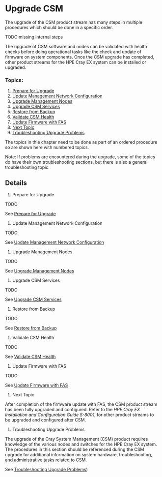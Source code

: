 # Upgrade CSM


The upgrade of the CSM product stream has many steps in multiple procedures which should be done in a 
specific order.

TODO missing internal steps

The upgrade of CSM software and nodes can be validated with health checks before doing operational tasks
like the check and update of firmware on system components.  Once the CSM upgrade has completed, other 
product streams for the HPE Cray EX system can be installed or upgraded.

### Topics:

   1. [Prepare for Upgrade](#prepare_for_upgrade)
   1. [Update Management Network Configuration](#update_management_network)
   1. [Upgrade Management Nodes](#upgrade_management_nodes)
   1. [Upgrade CSM Services](#upgrade_csm_services)
   1. [Restore from Backup](#restore_from_backup)
   1. [Validate CSM Health](#validate_csm_health)
   1. [Update Firmware with FAS](#update_firmware_with_fas)
   1. [Next Topic](#next_topic)
   1. [Troubleshooting Upgrade Problems](#troubleshooting_upgrade)

The topics in thie chapter need to be done as part of an ordered procedure so are shown here with numbered topics.

Note: If problems are encountered during the upgrade, some of the topics do have their own troubleshooting
sections, but there is also a general troubleshooting topic.

## Details

   <a name="prepare_for_upgrade"></a>

   1. Prepare for Upgrade

   TODO

   See [Prepare for Upgrade](prepare_for_upgrade.md)

   <a name="update_management_network"></a>

   1. Update Management Network Configuration

   TODO

   See [Update Management Network Configuration](update_management_network.md)

   <a name="upgrade_management_nodes"></a>

   1. Upgrade Management Nodes

   TODO

   See [Upgrade Management Nodes](upgrade_management_nodes.md)

   <a name="upgrade_csm_services"></a>

   1. Upgrade CSM Services

   TODO

   See [Upgrade CSM Services](upgrade_csm_services.md)

   <a name="restore_from_backup"></a>

   1. Restore from Backup

   TODO

   See [Restore from Backup](restore_from_backup.md)

   <a name="validate_csm_health"></a>

   1. Validate CSM Health

   TODO

   See [Validate CSM Health](../operations/validate_csm_health.md)

   <a name="update_firmware_with_fas"></a>

   1. Update Firmware with FAS

   TODO

   See [Update Firmware with FAS](../operations/update_firmware_with_fas.md)

   <a name="next_topic"></a>

   1. Next Topic

   After completion of the firmware update with FAS, the CSM product stream has been fully upgraded and
   configured.  Refer to the _HPE Cray EX Installation and Configuration Guide S-8001_, for other product streams
   to be upgraded and configured after CSM.

   <a name="troubleshooting_upgrade"></a>

   1. Troubleshooting Upgrade Problems

   The upgrade of the Cray System Management (CSM) product requires knowledge of the various nodes and
   switches for the HPE Cray EX system. The procedures in this section should be referenced during the CSM upgrade
   for additional information on system hardware, troubleshooting, and administrative tasks related to CSM.

   See [Troubleshooting Upgrade Problems](troubleshooting_upgrade.md))

